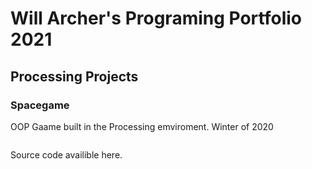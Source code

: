 # Will Archer's Programing Portfolio 2021

## Processing Projects

### Spacegame
OOP Gaame built in the Processing emviroment. Winter of 2020

![]()

Source code availible here.
